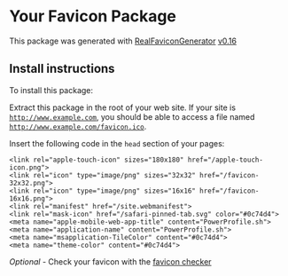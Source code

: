 # Your Favicon Package

This package was generated with [RealFaviconGenerator](https://realfavicongenerator.net/) [v0.16](https://realfavicongenerator.net/change_log#v0.16)

## Install instructions

To install this package:

Extract this package in the root of your web site. If your site is <code>http://www.example.com</code>, you should be able to access a file named <code>http://www.example.com/favicon.ico</code>.

Insert the following code in the `head` section of your pages:

    <link rel="apple-touch-icon" sizes="180x180" href="/apple-touch-icon.png">
    <link rel="icon" type="image/png" sizes="32x32" href="/favicon-32x32.png">
    <link rel="icon" type="image/png" sizes="16x16" href="/favicon-16x16.png">
    <link rel="manifest" href="/site.webmanifest">
    <link rel="mask-icon" href="/safari-pinned-tab.svg" color="#0c74d4">
    <meta name="apple-mobile-web-app-title" content="PowerProfile.sh">
    <meta name="application-name" content="PowerProfile.sh">
    <meta name="msapplication-TileColor" content="#0c74d4">
    <meta name="theme-color" content="#0c74d4">

*Optional* - Check your favicon with the [favicon checker](https://realfavicongenerator.net/favicon_checker)